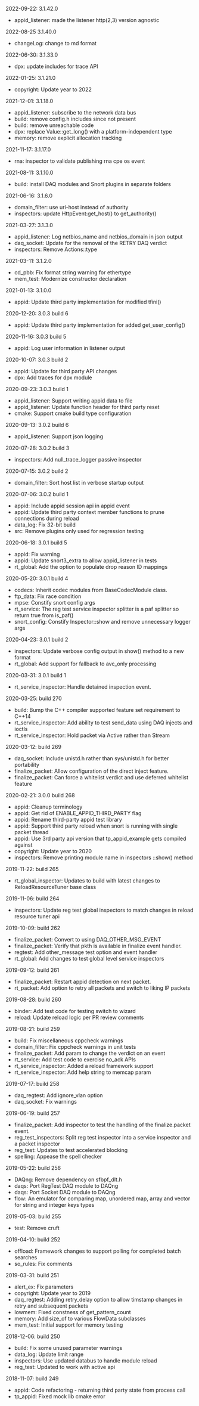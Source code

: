 2022-09-22: 3.1.42.0

* appid_listener: made the listener http(2,3) version agnostic

2022-08-25 3.1.40.0

* changeLog: change to md format

2022-06-30: 3.1.33.0

* dpx: update includes for trace API

2022-01-25: 3.1.21.0

* copyright: Update year to 2022

2021-12-01: 3.1.18.0

* appid_listener: subscribe to the network data bus
* build: remove config.h includes since not present
* build: remove unreachable code
* dpx: replace Value::get_long() with a platform-independent type
* memory: remove explicit allocation tracking

2021-11-17: 3.1.17.0

* rna: inspector to validate publishing rna cpe os event

2021-08-11: 3.1.10.0

* build: install DAQ modules and Snort plugins in separate folders

2021-06-16: 3.1.6.0

* domain_filter: use uri-host instead of authority
* inspectors: update HttpEvent:get_host() to get_authority()

2021-03-27: 3.1.3.0

* appid_listener: Log netbios_name and netbios_domain in json output
* daq_socket: Update for the removal of the RETRY DAQ verdict
* inspectors: Remove Actions::type

2021-03-11: 3.1.2.0

* cd_pbb: Fix format string warning for ethertype
* mem_test: Modernize constructor declaration

2021-01-13: 3.1.0.0

* appid: Update third party implementation for modified tfini()

2020-12-20: 3.0.3 build 6

* appid: Update third party implementation for added get_user_config()

2020-11-16: 3.0.3 build 5

* appid: Log user information in listener output

2020-10-07: 3.0.3 build 2

* appid: Update for third party API changes
* dpx: Add traces for dpx module

2020-09-23: 3.0.3 build 1

* appid_listener: Support writing appid data to file
* appid_listener: Update function header for third party reset
* cmake: Support cmake build type configuration

2020-09-13: 3.0.2 build 6

* appid_listener: Support json logging

2020-07-28: 3.0.2 build 3

* inspectors: Add null_trace_logger passive inspector

2020-07-15: 3.0.2 build 2

* domain_filter: Sort host list in verbose startup output

2020-07-06: 3.0.2 build 1

* appid: Include appid session api in appid event
* appid: Update third party context member functions to prune connections during reload
* data_log: Fix 32-bit build
* src: Remove plugins only used for regression testing

2020-06-18: 3.0.1 build 5

* appid: Fix warning
* appid: Update snort3_extra to allow appid_listener in tests
* rt_global: Add the option to populate drop reason ID mappings

2020-05-20: 3.0.1 build 4

* codecs: Inherit codec modules from BaseCodecModule class.
* ftp_data: Fix race condition
* mpse: Constify snort config args
* rt_service: The reg test service inspector splitter is a paf splitter so return true from is_paf()
* snort_config: Constify Inspector::show and remove unnecessary logger args

2020-04-23: 3.0.1 build 2

* inspectors: Update verbose config output in show() method to a new format
* rt_global: Add support for fallback to avc_only processing

2020-03-31: 3.0.1 build 1

* rt_service_inspector: Handle detained inspection event.

2020-03-25: build 270

* build: Bump the C++ compiler supported feature set requirement to C++14
* rt_service_inspector: Add ability to test send_data using DAQ injects and ioctls
* rt_service_inspector: Hold packet via Active rather than Stream

2020-03-12: build 269

* daq_socket: Include unistd.h rather than sys/unistd.h for better portability
* finalize_packet: Allow configuration of the direct inject feature.
* finalize_packet: Can force a whitelist verdict and use deferred whitelist feature

2020-02-21: 3.0.0 build 268

* appid: Cleanup terminology
* appid: Get rid of ENABLE_APPID_THIRD_PARTY flag
* appid: Rename third-party appid test library
* appid: Support third party reload when snort is running with single packet thread
* appid: Use 3rd party api version that tp_appid_example gets compiled against
* copyright: Update year to 2020
* inspectors: Remove printing module name in inspectors ::show() method

2019-11-22: build 265

* rt_global_inspector: Updates to build with latest changes to ReloadResourceTuner base class

2019-11-06: build 264

* inspectors: Update reg test global inspectors to match changes in reload resource tuner api

2019-10-09: build 262

* finalize_packet: Convert to using DAQ_OTHER_MSG_EVENT
* finalize_packet: Verify that pkth is available in finalize event handler.
* regtest: Add other_message test option and event handler
* rt_global: Add changes to test global level service inspectors

2019-09-12: build 261

* finalize_packet: Restart appid detection on next packet.
* rt_packet: Add option to retry all packets and switch to liking IP packets

2019-08-28: build 260

* binder: Add test code for testing switch to wizard
* reload: Update reload logic per PR review comments

2019-08-21: build 259

* build: Fix miscellaneous cppcheck warnings
* domain_filter: Fix cppcheck warnings in unit tests
* finalize_packet: Add param to change the verdict on an event
* rt_service: Add test code to exercise no_ack APIs
* rt_service_inspector: Added a reload framework support
* rt_service_inspector: Add help string to memcap param

2019-07-17: build 258

* daq_regtest: Add ignore_vlan option
* daq_socket: Fix warnings

2019-06-19: build 257

* finalize_packet: Add inspector to test the handling of the finalize.packet event.
* reg_test_inspectors: Split reg test inspector into a service inspector and a packet inspector
* reg_test: Updates to test accelerated blocking
* spelling: Appease the spell checker

2019-05-22: build 256

* DAQng: Remove dependency on sfbpf_dlt.h
* daqs: Port RegTest DAQ module to DAQng
* daqs: Port Socket DAQ module to DAQng
* flow: An emulator for comparing map, unordered map, array and vector for string and integer keys types

2019-05-03: build 255

* test: Remove cruft

2019-04-10: build 252

* offload: Framework changes to support polling for completed batch searches
* so_rules: Fix comments

2019-03-31: build 251

* alert_ex: Fix parameters
* copyright: Update year to 2019
* daq_regtest: Adding retry_delay option to allow timstamp changes in retry and subsequent packets
* lowmem: Fixed constness of get_pattern_count
* memory: Add size_of to various FlowData subclasses
* mem_test: Initial support for memory testing

2018-12-06: build 250

* build: Fix some unused parameter warnings
* data_log: Update limit range
* inspectors: Use updated databus to handle module reload
* reg_test: Updated to work with active api

2018-11-07: build 249

* appid: Code refactoring - returning third party state from process call
* tp_appid: Fixed mock lib cmake error

